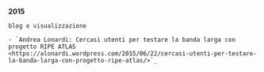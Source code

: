 **2015**

    blog e visualizzazione

    - `Andrea Lonardi: Cercasi utenti per testare la banda larga con progetto RIPE ATLAS <https://alonardi.wordpress.com/2015/06/22/cercasi-utenti-per-testare-la-banda-larga-con-progetto-ripe-atlas/>`_

